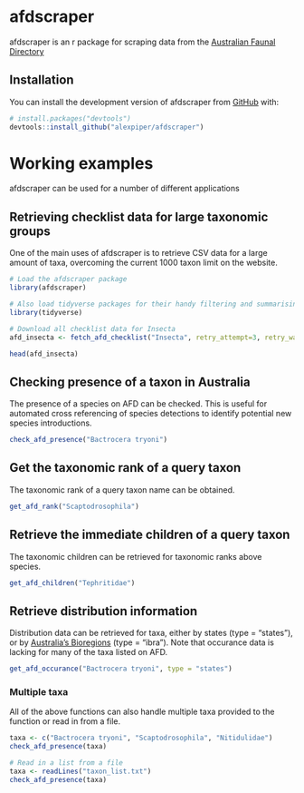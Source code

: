 
<!-- README.md is generated from README.Rmd. Please edit that file -->

# afdscraper

<!-- badges: start -->
<!-- badges: end -->

afdscraper is an r package for scraping data from the [Australian Faunal
Directory](https://biodiversity.org.au/afd/home)

## Installation

You can install the development version of afdscraper from
[GitHub](https://github.com/) with:

``` r
# install.packages("devtools")
devtools::install_github("alexpiper/afdscraper")
```

# Working examples

afdscraper can be used for a number of different applications

## Retrieving checklist data for large taxonomic groups

One of the main uses of afdscraper is to retrieve CSV data for a large
amount of taxa, overcoming the current 1000 taxon limit on the website.

``` r
# Load the afdscraper package
library(afdscraper)

# Also load tidyverse packages for their handy filtering and summarising functiosn
library(tidyverse)

# Download all checklist data for Insecta
afd_insecta <- fetch_afd_checklist("Insecta", retry_attempt=3, retry_wait=5, quiet=FALSE)

head(afd_insecta)
```

## Checking presence of a taxon in Australia

The presence of a species on AFD can be checked. This is useful for
automated cross referencing of species detections to identify potential
new species introductions.

``` r
check_afd_presence("Bactrocera tryoni")
```

## Get the taxonomic rank of a query taxon

The taxonomic rank of a query taxon name can be obtained.

``` r
get_afd_rank("Scaptodrosophila")
```

## Retrieve the immediate children of a query taxon

The taxonomic children can be retrieved for taxonomic ranks above
species.

``` r
get_afd_children("Tephritidae")
```

## Retrieve distribution information

Distribution data can be retrieved for taxa, either by states (type =
“states”), or by [Australia’s
Bioregions](https://www.environment.gov.au/land/nrs/science/ibra) (type
= “ibra”). Note that occurance data is lacking for many of the taxa
listed on AFD.

``` r
get_afd_occurance("Bactrocera tryoni", type = "states") 
```

### Multiple taxa

All of the above functions can also handle multiple taxa provided to the
function or read in from a file.

``` r
taxa <- c("Bactrocera tryoni", "Scaptodrosophila", "Nitidulidae")
check_afd_presence(taxa)

# Read in a list from a file
taxa <- readLines("taxon_list.txt")
check_afd_presence(taxa)
```
